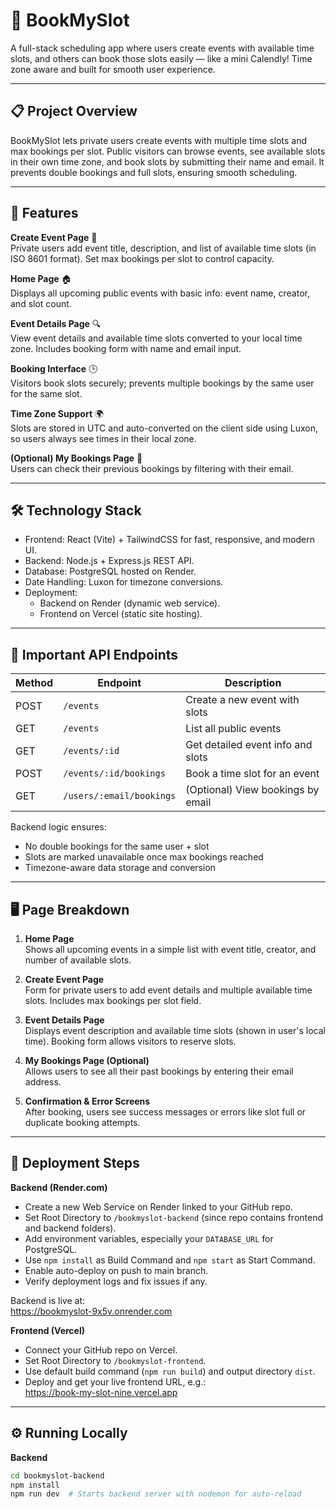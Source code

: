 # 🚀 BookMySlot

A full-stack scheduling app where users create events with available time slots, and others can book those slots easily — like a mini Calendly! Time zone aware and built for smooth user experience.

---

## 📋 Project Overview

BookMySlot lets private users create events with multiple time slots and max bookings per slot. Public visitors can browse events, see available slots in their own time zone, and book slots by submitting their name and email. It prevents double bookings and full slots, ensuring smooth scheduling.

---

## 🌟 Features

**Create Event Page** 📝  
Private users add event title, description, and list of available time slots (in ISO 8601 format). Set max bookings per slot to control capacity.

**Home Page** 🏠  
Displays all upcoming public events with basic info: event name, creator, and slot count.

**Event Details Page** 🔍  
View event details and available time slots converted to your local time zone. Includes booking form with name and email input.

**Booking Interface** 🕒  
Visitors book slots securely; prevents multiple bookings by the same user for the same slot.

**Time Zone Support** 🌍  
Slots are stored in UTC and auto-converted on the client side using Luxon, so users always see times in their local zone.

**(Optional) My Bookings Page** 📅  
Users can check their previous bookings by filtering with their email.

---

## 🛠 Technology Stack

- Frontend: React (Vite) + TailwindCSS for fast, responsive, and modern UI.  
- Backend: Node.js + Express.js REST API.  
- Database: PostgreSQL hosted on Render.  
- Date Handling: Luxon for timezone conversions.  
- Deployment:  
  - Backend on Render (dynamic web service).  
  - Frontend on Vercel (static site hosting).

---

## 🔑 Important API Endpoints

| Method | Endpoint                  | Description                        |
|--------|---------------------------|----------------------------------|
| POST   | `/events`                 | Create a new event with slots    |
| GET    | `/events`                 | List all public events            |
| GET    | `/events/:id`             | Get detailed event info and slots|
| POST   | `/events/:id/bookings`    | Book a time slot for an event    |
| GET    | `/users/:email/bookings`  | (Optional) View bookings by email|

Backend logic ensures:  
- No double bookings for the same user + slot  
- Slots are marked unavailable once max bookings reached  
- Timezone-aware data storage and conversion

---

## 🖥️ Page Breakdown

1. **Home Page**  
Shows all upcoming events in a simple list with event title, creator, and number of available slots.

2. **Create Event Page**  
Form for private users to add event details and multiple available time slots. Includes max bookings per slot field.

3. **Event Details Page**  
Displays event description and available time slots (shown in user's local time). Booking form allows visitors to reserve slots.

4. **My Bookings Page (Optional)**  
Allows users to see all their past bookings by entering their email address.

5. **Confirmation & Error Screens**  
After booking, users see success messages or errors like slot full or duplicate booking attempts.

---

## 🚀 Deployment Steps

**Backend (Render.com)**  
- Create a new Web Service on Render linked to your GitHub repo.  
- Set Root Directory to `/bookmyslot-backend` (since repo contains frontend and backend folders).  
- Add environment variables, especially your `DATABASE_URL` for PostgreSQL.  
- Use `npm install` as Build Command and `npm start` as Start Command.  
- Enable auto-deploy on push to main branch.  
- Verify deployment logs and fix issues if any.  

Backend is live at:  
https://bookmyslot-9x5v.onrender.com

**Frontend (Vercel)**  
- Connect your GitHub repo on Vercel.  
- Set Root Directory to `/bookmyslot-frontend`.  
- Use default build command (`npm run build`) and output directory `dist`.  
- Deploy and get your live frontend URL, e.g.:  
https://book-my-slot-nine.vercel.app

---

## ⚙️ Running Locally

**Backend**

```bash
cd bookmyslot-backend
npm install
npm run dev  # Starts backend server with nodemon for auto-reload
